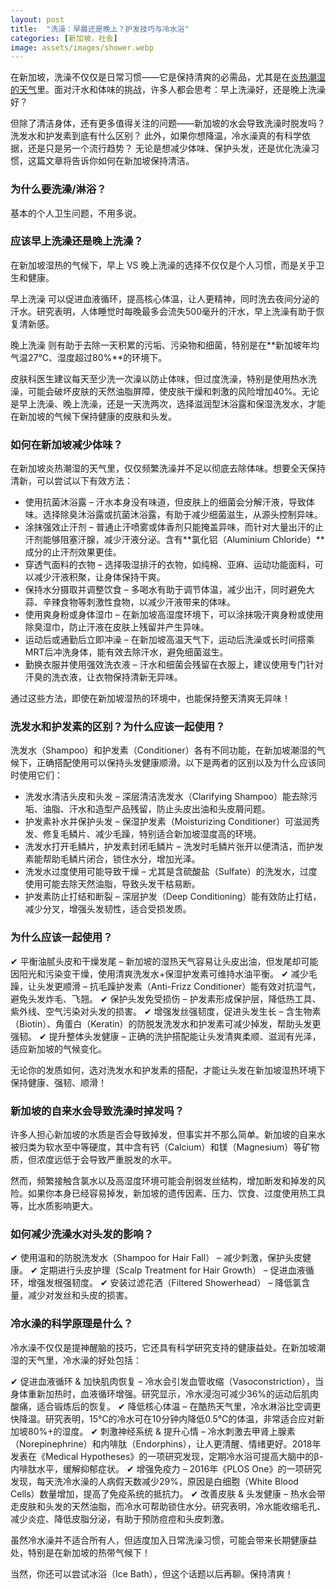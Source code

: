 ```yaml
---
layout: post
title:  "洗澡：早晨还是晚上？护发技巧与冷水浴"
categories: [新加坡，社会]
image: assets/images/shower.webp
---
```


在新加坡，洗澡不仅仅是日常习惯——它是保持清爽的必需品，尤其是在[炎热潮湿的天气](https://fromhktosg.github.io/zh/singapore-weather/)里。面对汗水和体味的挑战，许多人都会思考：早上洗澡好，还是晚上洗澡好？ 

但除了清洁身体，还有更多值得关注的问题——新加坡的水会导致洗澡时脱发吗？洗发水和护发素到底有什么区别？ 此外，如果你想降温，冷水澡真的有科学依据，还是只是另一个流行趋势？ 无论是想减少体味、保护头发，还是优化洗澡习惯，这篇文章将告诉你如何在新加坡保持清洁。

### 为什么要洗澡/淋浴？

基本的个人卫生问题，不用多说。

### 应该早上洗澡还是晚上洗澡？

在新加坡湿热的气候下，早上 VS 晚上洗澡的选择不仅仅是个人习惯，而是关乎卫生和健康。

早上洗澡 可以促进血液循环，提高核心体温，让人更精神，同时洗去夜间分泌的汗水。研究表明，人体睡觉时每晚最多会流失500毫升的汗水，早上洗澡有助于恢复清新感。

晚上洗澡 则有助于去除一天积累的污垢、污染物和细菌，特别是在**新加坡年均气温27°C、湿度超过80%**的环境下。

皮肤科医生建议每天至少洗一次澡以防止体味，但过度洗澡，特别是使用热水洗澡，可能会破坏皮肤的天然油脂屏障，使皮肤干燥和刺激的风险增加40%。无论是早上洗澡、晚上洗澡，还是一天洗两次，选择滋润型沐浴露和保湿洗发水，才能在新加坡的气候下保持健康的皮肤和头发。

### 如何在新加坡减少体味？

在新加坡炎热潮湿的天气里，仅仅频繁洗澡并不足以彻底去除体味。想要全天保持清新，可以尝试以下有效方法：
+ 使用抗菌沐浴露 – 汗水本身没有味道，但皮肤上的细菌会分解汗液，导致体味。选择除臭沐浴露或抗菌沐浴露，有助于减少细菌滋生，从源头控制异味。
+ 涂抹强效止汗剂 – 普通止汗喷雾或体香剂只能掩盖异味，而针对大量出汗的止汗剂能够阻塞汗腺，减少汗液分泌。含有**氯化铝（Aluminium Chloride）**成分的止汗剂效果更佳。
+ 穿透气面料的衣物 – 选择吸湿排汗的衣物，如纯棉、亚麻、运动功能面料，可以减少汗液积聚，让身体保持干爽。
+ 保持水分摄取并调整饮食 – 多喝水有助于调节体温，减少出汗，同时避免大蒜、辛辣食物等刺激性食物，以减少汗液带来的体味。
+ 使用爽身粉或身体湿巾 – 在新加坡高湿度环境下，可以涂抹吸汗爽身粉或使用除臭湿巾，防止汗液在皮肤上残留并产生异味。
+ 运动后或通勤后立即冲澡 – 在新加坡高温天气下，运动后洗澡或长时间搭乘MRT后冲洗身体，能有效去除汗水，避免细菌滋生。
+ 勤换衣服并使用强效洗衣液 – 汗水和细菌会残留在衣服上，建议使用专门针对汗臭的洗衣液，让衣物保持清新无异味。

通过这些方法，即使在新加坡湿热的环境中，也能保持整天清爽无异味！

### 洗发水和护发素的区别？为什么应该一起使用？

洗发水（Shampoo）和护发素（Conditioner）各有不同功能，在新加坡潮湿的气候下，正确搭配使用可以保持头发健康顺滑。以下是两者的区别以及为什么应该同时使用它们：
+ 洗发水清洁头皮和头发 – 深层清洁洗发水（Clarifying Shampoo）能去除污垢、油脂、汗水和造型产品残留，防止头皮出油和头皮屑问题。
+ 护发素补水并保护头发 – 保湿护发素（Moisturizing Conditioner）可滋润秀发、修复毛鳞片、减少毛躁，特别适合新加坡湿度高的环境。
+ 洗发水打开毛鳞片，护发素封闭毛鳞片 – 洗发时毛鳞片张开以便清洁，而护发素能帮助毛鳞片闭合，锁住水分，增加光泽。
+ 洗发水过度使用可能导致干燥 – 尤其是含硫酸盐（Sulfate）的洗发水，过度使用可能去除天然油脂，导致头发干枯易断。
+ 护发素防止打结和断裂 – 深层护发（Deep Conditioning）能有效防止打结，减少分叉，增强头发韧性，适合受损发质。

### 为什么应该一起使用？
✔ 平衡油腻头皮和干燥发尾 – 新加坡的湿热天气容易让头皮出油，但发尾却可能因阳光和污染变干燥，使用清爽洗发水+保湿护发素可维持水油平衡。
✔ 减少毛躁，让头发更顺滑 – 抗毛躁护发素（Anti-Frizz Conditioner）能有效对抗湿气，避免头发炸毛、飞翘。
✔ 保护头发免受损伤 – 护发素形成保护层，降低热工具、紫外线、空气污染对头发的损害。
✔ 增强发丝强韧度，促进头发生长 – 含生物素（Biotin）、角蛋白（Keratin）的防脱发洗发水和护发素可减少掉发，帮助头发更强韧。
✔ 提升整体头发健康 – 正确的洗护搭配能让头发清爽柔顺、滋润有光泽，适应新加坡的气候变化。

无论你的发质如何，选对洗发水和护发素的搭配，才能让头发在新加坡湿热环境下保持健康、强韧、顺滑！

### 新加坡的自来水会导致洗澡时掉发吗？

许多人担心新加坡的水质是否会导致掉发，但事实并不那么简单。新加坡的自来水被归类为软水至中等硬度，其中含有钙（Calcium）和镁（Magnesium）等矿物质，但浓度远低于会导致严重脱发的水平。

然而，频繁接触含氯水以及高湿度环境可能会削弱发丝结构，增加断发和掉发的风险。如果你本身已经容易掉发，新加坡的遗传因素、压力、饮食、过度使用热工具等，比水质影响更大。

### 如何减少洗澡水对头发的影响？

✔ 使用温和的防脱洗发水（Shampoo for Hair Fall） – 减少刺激，保护头皮健康。
✔ 定期进行头皮护理（Scalp Treatment for Hair Growth） – 促进血液循环，增强发根强韧度。
✔ 安装过滤花洒（Filtered Showerhead） – 降低氯含量，减少对发丝和头皮的损害。

### 冷水澡的科学原理是什么？

冷水澡不仅仅是提神醒脑的技巧，它还具有科学研究支持的健康益处。在新加坡潮湿的天气里，冷水澡的好处包括：

✔ 促进血液循环 & 加快肌肉恢复 – 冷水会引发血管收缩（Vasoconstriction），当身体重新加热时，血液循环增强。研究显示，冷水浸泡可减少36%的运动后肌肉酸痛，适合锻炼后的恢复。
✔ 降低核心体温 – 在酷热天气里，冷水淋浴比空调更快降温。研究表明，15°C的冷水可在10分钟内降低0.5°C的体温，非常适合应对新加坡80%+的湿度。
✔ 刺激神经系统 & 提升心情 – 冷水刺激去甲肾上腺素（Norepinephrine）和内啡肽（Endorphins），让人更清醒、情绪更好。2018年发表在《Medical Hypotheses》的一项研究发现，定期冷水浴可提高大脑中的β-内啡肽水平，缓解抑郁症状。
✔ 增强免疫力 – 2016年《PLOS One》的一项研究发现，每天洗冷水澡的人病假天数减少29%，原因是白细胞（White Blood Cells）数量增加，提高了免疫系统的抵抗力。
✔ 改善皮肤 & 头发健康 – 热水会带走皮肤和头发的天然油脂，而冷水可帮助锁住水分。研究表明，冷水能收缩毛孔、减少炎症、降低皮脂分泌，有助于预防痘痘和头皮刺激。

虽然冷水澡并不适合所有人，但适度加入日常洗澡习惯，可能会带来长期健康益处，特别是在新加坡的热带气候下！

当然，你还可以尝试冰浴（Ice Bath），但这个话题以后再聊。保持清爽！

